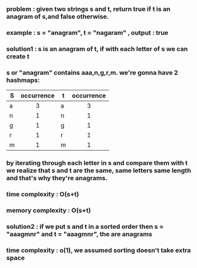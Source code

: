 ### problem : given two strings s and t, return true if t is an anagram of s,and false otherwise.
### example : s = "anagram", t = "nagaram" , output : true

### solution1 : s is an anagram of t, if with each letter of s we can create t
### s or "anagram" contains aaa,n,g,r,m. we're gonna have 2 hashmaps:

S | occurrence | t | occurrence 
--- | :---: | --- | :---: 
a | 3 | a | 3
n | 1 | n | 1
g | 1 | g | 1
r | 1 | r | 1
m | 1 | m | 1

### by iterating through each letter in s and compare them with t we realize that s and t are the same, same letters same length and that's why they're anagrams.
### time complexity : O(s+t) 
### memory complexity : O(s+t)

### solution2 : if we put s and t in a sorted order then s = "aaagmnr" and t = "aaagmnr", the are anagrams
### time complexity : o(1), we assumed sorting doesn't take extra space